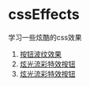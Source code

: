 # cssEffects
学习一些炫酷的css效果

1. [按钮波纹效果](https://fansuregrin.github.io/cssEffects/%E7%82%B9%E5%87%BB%E6%8C%89%E9%92%AE%E6%B3%A2%E7%BA%B9%E6%95%88%E6%9E%9C.html)
2. [炫光流彩特效按钮](https://fansuregrin.github.io/cssEffects/炫光流彩特效按钮.html)
3. [炫光流彩特效按钮](https://fansuregrin.github.io/cssEffects/炫光流彩特效按钮.html)
